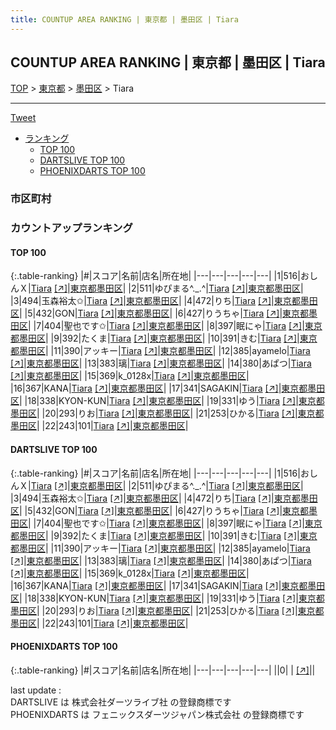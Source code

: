 ```yaml
---
title: COUNTUP AREA RANKING | 東京都 | 墨田区 | Tiara
---
```

## COUNTUP AREA RANKING | 東京都 | 墨田区 | Tiara

[TOP](/darts/rank/) > [東京都](/darts/rank/東京都/) > [墨田区](/darts/rank/東京都/墨田区/) > Tiara

___

<a href="https://twitter.com/share?ref_src=twsrc%5Etfw" data-text="COUNTUP AREA RANKING | 東京都墨田区Tiara" class="twitter-share-button" data-hashtags="DARTSLIVE,PHOENIXDARTS,darts,ダーツ" data-show-count="false">Tweet</a>

* [ランキング](#カウントアップランキング)
    * [TOP 100](#top-100)
    * [DARTSLIVE TOP 100](#dartslive-top-100)
    * [PHOENIXDARTS TOP 100](#phoenixdarts-top-100)

### 市区町村

<ul>

</ul>

### カウントアップランキング

#### TOP 100



{:.table-ranking}
|#|スコア|名前|店名|所在地|
|---|---|---|---|---|
|1|516|<span class="rank-name-dl">おしんＸ</span>|<a href="/darts/rank/shops/7b82465b47d67533fec1ae84bb28bd87.html">Tiara</a> <a href="https://search.dartslive.com/jp/shop/7b82465b47d67533fec1ae84bb28bd87">[↗]</a>|<a href="/darts/rank/東京都/墨田区">東京都墨田区</a>|
|2|511|<span class="rank-name-dl">ゆぴまる^._.^</span>|<a href="/darts/rank/shops/7b82465b47d67533fec1ae84bb28bd87.html">Tiara</a> <a href="https://search.dartslive.com/jp/shop/7b82465b47d67533fec1ae84bb28bd87">[↗]</a>|<a href="/darts/rank/東京都/墨田区">東京都墨田区</a>|
|3|494|<span class="rank-name-dl">玉森裕太✩</span>|<a href="/darts/rank/shops/7b82465b47d67533fec1ae84bb28bd87.html">Tiara</a> <a href="https://search.dartslive.com/jp/shop/7b82465b47d67533fec1ae84bb28bd87">[↗]</a>|<a href="/darts/rank/東京都/墨田区">東京都墨田区</a>|
|4|472|<span class="rank-name-dl">りち</span>|<a href="/darts/rank/shops/7b82465b47d67533fec1ae84bb28bd87.html">Tiara</a> <a href="https://search.dartslive.com/jp/shop/7b82465b47d67533fec1ae84bb28bd87">[↗]</a>|<a href="/darts/rank/東京都/墨田区">東京都墨田区</a>|
|5|432|<span class="rank-name-dl">GON</span>|<a href="/darts/rank/shops/7b82465b47d67533fec1ae84bb28bd87.html">Tiara</a> <a href="https://search.dartslive.com/jp/shop/7b82465b47d67533fec1ae84bb28bd87">[↗]</a>|<a href="/darts/rank/東京都/墨田区">東京都墨田区</a>|
|6|427|<span class="rank-name-dl">りうちゃ</span>|<a href="/darts/rank/shops/7b82465b47d67533fec1ae84bb28bd87.html">Tiara</a> <a href="https://search.dartslive.com/jp/shop/7b82465b47d67533fec1ae84bb28bd87">[↗]</a>|<a href="/darts/rank/東京都/墨田区">東京都墨田区</a>|
|7|404|<span class="rank-name-dl">聖也です✩</span>|<a href="/darts/rank/shops/7b82465b47d67533fec1ae84bb28bd87.html">Tiara</a> <a href="https://search.dartslive.com/jp/shop/7b82465b47d67533fec1ae84bb28bd87">[↗]</a>|<a href="/darts/rank/東京都/墨田区">東京都墨田区</a>|
|8|397|<span class="rank-name-dl">眠にゃ</span>|<a href="/darts/rank/shops/7b82465b47d67533fec1ae84bb28bd87.html">Tiara</a> <a href="https://search.dartslive.com/jp/shop/7b82465b47d67533fec1ae84bb28bd87">[↗]</a>|<a href="/darts/rank/東京都/墨田区">東京都墨田区</a>|
|9|392|<span class="rank-name-dl">たくま</span>|<a href="/darts/rank/shops/7b82465b47d67533fec1ae84bb28bd87.html">Tiara</a> <a href="https://search.dartslive.com/jp/shop/7b82465b47d67533fec1ae84bb28bd87">[↗]</a>|<a href="/darts/rank/東京都/墨田区">東京都墨田区</a>|
|10|391|<span class="rank-name-dl">きむ</span>|<a href="/darts/rank/shops/7b82465b47d67533fec1ae84bb28bd87.html">Tiara</a> <a href="https://search.dartslive.com/jp/shop/7b82465b47d67533fec1ae84bb28bd87">[↗]</a>|<a href="/darts/rank/東京都/墨田区">東京都墨田区</a>|
|11|390|<span class="rank-name-dl">アッキー</span>|<a href="/darts/rank/shops/7b82465b47d67533fec1ae84bb28bd87.html">Tiara</a> <a href="https://search.dartslive.com/jp/shop/7b82465b47d67533fec1ae84bb28bd87">[↗]</a>|<a href="/darts/rank/東京都/墨田区">東京都墨田区</a>|
|12|385|<span class="rank-name-dl">ayamelo</span>|<a href="/darts/rank/shops/7b82465b47d67533fec1ae84bb28bd87.html">Tiara</a> <a href="https://search.dartslive.com/jp/shop/7b82465b47d67533fec1ae84bb28bd87">[↗]</a>|<a href="/darts/rank/東京都/墨田区">東京都墨田区</a>|
|13|383|<span class="rank-name-dl">璃</span>|<a href="/darts/rank/shops/7b82465b47d67533fec1ae84bb28bd87.html">Tiara</a> <a href="https://search.dartslive.com/jp/shop/7b82465b47d67533fec1ae84bb28bd87">[↗]</a>|<a href="/darts/rank/東京都/墨田区">東京都墨田区</a>|
|14|380|<span class="rank-name-dl">あぱつ</span>|<a href="/darts/rank/shops/7b82465b47d67533fec1ae84bb28bd87.html">Tiara</a> <a href="https://search.dartslive.com/jp/shop/7b82465b47d67533fec1ae84bb28bd87">[↗]</a>|<a href="/darts/rank/東京都/墨田区">東京都墨田区</a>|
|15|369|<span class="rank-name-dl">k_0128x</span>|<a href="/darts/rank/shops/7b82465b47d67533fec1ae84bb28bd87.html">Tiara</a> <a href="https://search.dartslive.com/jp/shop/7b82465b47d67533fec1ae84bb28bd87">[↗]</a>|<a href="/darts/rank/東京都/墨田区">東京都墨田区</a>|
|16|367|<span class="rank-name-dl">KANA</span>|<a href="/darts/rank/shops/7b82465b47d67533fec1ae84bb28bd87.html">Tiara</a> <a href="https://search.dartslive.com/jp/shop/7b82465b47d67533fec1ae84bb28bd87">[↗]</a>|<a href="/darts/rank/東京都/墨田区">東京都墨田区</a>|
|17|341|<span class="rank-name-dl">SAGAKIN</span>|<a href="/darts/rank/shops/7b82465b47d67533fec1ae84bb28bd87.html">Tiara</a> <a href="https://search.dartslive.com/jp/shop/7b82465b47d67533fec1ae84bb28bd87">[↗]</a>|<a href="/darts/rank/東京都/墨田区">東京都墨田区</a>|
|18|338|<span class="rank-name-dl">KYON-KUN</span>|<a href="/darts/rank/shops/7b82465b47d67533fec1ae84bb28bd87.html">Tiara</a> <a href="https://search.dartslive.com/jp/shop/7b82465b47d67533fec1ae84bb28bd87">[↗]</a>|<a href="/darts/rank/東京都/墨田区">東京都墨田区</a>|
|19|331|<span class="rank-name-dl">ゆう</span>|<a href="/darts/rank/shops/7b82465b47d67533fec1ae84bb28bd87.html">Tiara</a> <a href="https://search.dartslive.com/jp/shop/7b82465b47d67533fec1ae84bb28bd87">[↗]</a>|<a href="/darts/rank/東京都/墨田区">東京都墨田区</a>|
|20|293|<span class="rank-name-dl">りお</span>|<a href="/darts/rank/shops/7b82465b47d67533fec1ae84bb28bd87.html">Tiara</a> <a href="https://search.dartslive.com/jp/shop/7b82465b47d67533fec1ae84bb28bd87">[↗]</a>|<a href="/darts/rank/東京都/墨田区">東京都墨田区</a>|
|21|253|<span class="rank-name-dl">ひかる</span>|<a href="/darts/rank/shops/7b82465b47d67533fec1ae84bb28bd87.html">Tiara</a> <a href="https://search.dartslive.com/jp/shop/7b82465b47d67533fec1ae84bb28bd87">[↗]</a>|<a href="/darts/rank/東京都/墨田区">東京都墨田区</a>|
|22|243|<span class="rank-name-dl">101</span>|<a href="/darts/rank/shops/7b82465b47d67533fec1ae84bb28bd87.html">Tiara</a> <a href="https://search.dartslive.com/jp/shop/7b82465b47d67533fec1ae84bb28bd87">[↗]</a>|<a href="/darts/rank/東京都/墨田区">東京都墨田区</a>|


#### DARTSLIVE TOP 100



{:.table-ranking}
|#|スコア|名前|店名|所在地|
|---|---|---|---|---|
|1|516|<span class="rank-name-dl">おしんＸ</span>|<a href="/darts/rank/shops/7b82465b47d67533fec1ae84bb28bd87.html">Tiara</a> <a href="https://search.dartslive.com/jp/shop/7b82465b47d67533fec1ae84bb28bd87">[↗]</a>|<a href="/darts/rank/東京都/墨田区">東京都墨田区</a>|
|2|511|<span class="rank-name-dl">ゆぴまる^._.^</span>|<a href="/darts/rank/shops/7b82465b47d67533fec1ae84bb28bd87.html">Tiara</a> <a href="https://search.dartslive.com/jp/shop/7b82465b47d67533fec1ae84bb28bd87">[↗]</a>|<a href="/darts/rank/東京都/墨田区">東京都墨田区</a>|
|3|494|<span class="rank-name-dl">玉森裕太✩</span>|<a href="/darts/rank/shops/7b82465b47d67533fec1ae84bb28bd87.html">Tiara</a> <a href="https://search.dartslive.com/jp/shop/7b82465b47d67533fec1ae84bb28bd87">[↗]</a>|<a href="/darts/rank/東京都/墨田区">東京都墨田区</a>|
|4|472|<span class="rank-name-dl">りち</span>|<a href="/darts/rank/shops/7b82465b47d67533fec1ae84bb28bd87.html">Tiara</a> <a href="https://search.dartslive.com/jp/shop/7b82465b47d67533fec1ae84bb28bd87">[↗]</a>|<a href="/darts/rank/東京都/墨田区">東京都墨田区</a>|
|5|432|<span class="rank-name-dl">GON</span>|<a href="/darts/rank/shops/7b82465b47d67533fec1ae84bb28bd87.html">Tiara</a> <a href="https://search.dartslive.com/jp/shop/7b82465b47d67533fec1ae84bb28bd87">[↗]</a>|<a href="/darts/rank/東京都/墨田区">東京都墨田区</a>|
|6|427|<span class="rank-name-dl">りうちゃ</span>|<a href="/darts/rank/shops/7b82465b47d67533fec1ae84bb28bd87.html">Tiara</a> <a href="https://search.dartslive.com/jp/shop/7b82465b47d67533fec1ae84bb28bd87">[↗]</a>|<a href="/darts/rank/東京都/墨田区">東京都墨田区</a>|
|7|404|<span class="rank-name-dl">聖也です✩</span>|<a href="/darts/rank/shops/7b82465b47d67533fec1ae84bb28bd87.html">Tiara</a> <a href="https://search.dartslive.com/jp/shop/7b82465b47d67533fec1ae84bb28bd87">[↗]</a>|<a href="/darts/rank/東京都/墨田区">東京都墨田区</a>|
|8|397|<span class="rank-name-dl">眠にゃ</span>|<a href="/darts/rank/shops/7b82465b47d67533fec1ae84bb28bd87.html">Tiara</a> <a href="https://search.dartslive.com/jp/shop/7b82465b47d67533fec1ae84bb28bd87">[↗]</a>|<a href="/darts/rank/東京都/墨田区">東京都墨田区</a>|
|9|392|<span class="rank-name-dl">たくま</span>|<a href="/darts/rank/shops/7b82465b47d67533fec1ae84bb28bd87.html">Tiara</a> <a href="https://search.dartslive.com/jp/shop/7b82465b47d67533fec1ae84bb28bd87">[↗]</a>|<a href="/darts/rank/東京都/墨田区">東京都墨田区</a>|
|10|391|<span class="rank-name-dl">きむ</span>|<a href="/darts/rank/shops/7b82465b47d67533fec1ae84bb28bd87.html">Tiara</a> <a href="https://search.dartslive.com/jp/shop/7b82465b47d67533fec1ae84bb28bd87">[↗]</a>|<a href="/darts/rank/東京都/墨田区">東京都墨田区</a>|
|11|390|<span class="rank-name-dl">アッキー</span>|<a href="/darts/rank/shops/7b82465b47d67533fec1ae84bb28bd87.html">Tiara</a> <a href="https://search.dartslive.com/jp/shop/7b82465b47d67533fec1ae84bb28bd87">[↗]</a>|<a href="/darts/rank/東京都/墨田区">東京都墨田区</a>|
|12|385|<span class="rank-name-dl">ayamelo</span>|<a href="/darts/rank/shops/7b82465b47d67533fec1ae84bb28bd87.html">Tiara</a> <a href="https://search.dartslive.com/jp/shop/7b82465b47d67533fec1ae84bb28bd87">[↗]</a>|<a href="/darts/rank/東京都/墨田区">東京都墨田区</a>|
|13|383|<span class="rank-name-dl">璃</span>|<a href="/darts/rank/shops/7b82465b47d67533fec1ae84bb28bd87.html">Tiara</a> <a href="https://search.dartslive.com/jp/shop/7b82465b47d67533fec1ae84bb28bd87">[↗]</a>|<a href="/darts/rank/東京都/墨田区">東京都墨田区</a>|
|14|380|<span class="rank-name-dl">あぱつ</span>|<a href="/darts/rank/shops/7b82465b47d67533fec1ae84bb28bd87.html">Tiara</a> <a href="https://search.dartslive.com/jp/shop/7b82465b47d67533fec1ae84bb28bd87">[↗]</a>|<a href="/darts/rank/東京都/墨田区">東京都墨田区</a>|
|15|369|<span class="rank-name-dl">k_0128x</span>|<a href="/darts/rank/shops/7b82465b47d67533fec1ae84bb28bd87.html">Tiara</a> <a href="https://search.dartslive.com/jp/shop/7b82465b47d67533fec1ae84bb28bd87">[↗]</a>|<a href="/darts/rank/東京都/墨田区">東京都墨田区</a>|
|16|367|<span class="rank-name-dl">KANA</span>|<a href="/darts/rank/shops/7b82465b47d67533fec1ae84bb28bd87.html">Tiara</a> <a href="https://search.dartslive.com/jp/shop/7b82465b47d67533fec1ae84bb28bd87">[↗]</a>|<a href="/darts/rank/東京都/墨田区">東京都墨田区</a>|
|17|341|<span class="rank-name-dl">SAGAKIN</span>|<a href="/darts/rank/shops/7b82465b47d67533fec1ae84bb28bd87.html">Tiara</a> <a href="https://search.dartslive.com/jp/shop/7b82465b47d67533fec1ae84bb28bd87">[↗]</a>|<a href="/darts/rank/東京都/墨田区">東京都墨田区</a>|
|18|338|<span class="rank-name-dl">KYON-KUN</span>|<a href="/darts/rank/shops/7b82465b47d67533fec1ae84bb28bd87.html">Tiara</a> <a href="https://search.dartslive.com/jp/shop/7b82465b47d67533fec1ae84bb28bd87">[↗]</a>|<a href="/darts/rank/東京都/墨田区">東京都墨田区</a>|
|19|331|<span class="rank-name-dl">ゆう</span>|<a href="/darts/rank/shops/7b82465b47d67533fec1ae84bb28bd87.html">Tiara</a> <a href="https://search.dartslive.com/jp/shop/7b82465b47d67533fec1ae84bb28bd87">[↗]</a>|<a href="/darts/rank/東京都/墨田区">東京都墨田区</a>|
|20|293|<span class="rank-name-dl">りお</span>|<a href="/darts/rank/shops/7b82465b47d67533fec1ae84bb28bd87.html">Tiara</a> <a href="https://search.dartslive.com/jp/shop/7b82465b47d67533fec1ae84bb28bd87">[↗]</a>|<a href="/darts/rank/東京都/墨田区">東京都墨田区</a>|
|21|253|<span class="rank-name-dl">ひかる</span>|<a href="/darts/rank/shops/7b82465b47d67533fec1ae84bb28bd87.html">Tiara</a> <a href="https://search.dartslive.com/jp/shop/7b82465b47d67533fec1ae84bb28bd87">[↗]</a>|<a href="/darts/rank/東京都/墨田区">東京都墨田区</a>|
|22|243|<span class="rank-name-dl">101</span>|<a href="/darts/rank/shops/7b82465b47d67533fec1ae84bb28bd87.html">Tiara</a> <a href="https://search.dartslive.com/jp/shop/7b82465b47d67533fec1ae84bb28bd87">[↗]</a>|<a href="/darts/rank/東京都/墨田区">東京都墨田区</a>|


#### PHOENIXDARTS TOP 100



{:.table-ranking}
|#|スコア|名前|店名|所在地|
|---|---|---|---|---|
||0|<span class="rank-name-dl"> </span>|<a href="/darts/rank/shops/.html"></a> <a href="">[↗]</a>|<a href="/darts/rank//"></a>|


<div class="footer border-top border-gray-light mt-5 pt-3 text-right text-gray">
    last update : <span style="font-weight: italic" id="foot_last_modified"></span><br />
    DARTSLIVE は 株式会社ダーツライブ社 の登録商標です<br />
    PHOENIXDARTS は フェニックスダーツジャパン株式会社 の登録商標です<br />
</div>

<script src="https://cdnjs.cloudflare.com/ajax/libs/jquery.tablesorter/2.31.3/js/jquery.tablesorter.min.js" integrity="sha512-qzgd5cYSZcosqpzpn7zF2ZId8f/8CHmFKZ8j7mU4OUXTNRd5g+ZHBPsgKEwoqxCtdQvExE5LprwwPAgoicguNg==" crossorigin="anonymous" referrerpolicy="no-referrer"></script>
<link rel="stylesheet" href="https://cdnjs.cloudflare.com/ajax/libs/jquery.tablesorter/2.31.3/css/theme.default.min.css" integrity="sha512-wghhOJkjQX0Lh3NSWvNKeZ0ZpNn+SPVXX1Qyc9OCaogADktxrBiBdKGDoqVUOyhStvMBmJQ8ZdMHiR3wuEq8+w==" crossorigin="anonymous" referrerpolicy="no-referrer" />
<script>
$(function() {
    $(".table-ranking").tablesorter({sortList:[[0, 0]]});
    $("#foot_last_modified").text(formatDate(new Date(document.lastModified), 'yyyy-MM-dd HH:mm:ss'));
});
</script>

<script async src="https://platform.twitter.com/widgets.js" charset="utf-8"></script>